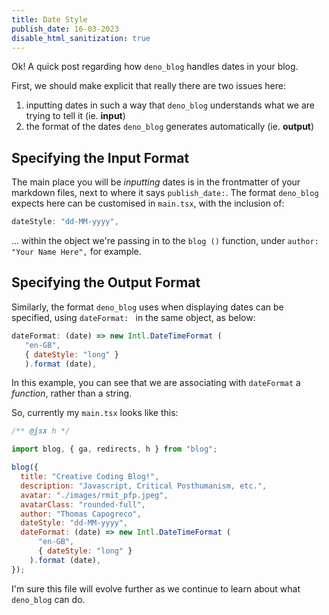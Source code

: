 ```yaml
---
title: Date Style
publish_date: 16-03-2023
disable_html_sanitization: true
---
```


Ok!  A quick post regarding how `deno_blog` handles dates in your blog.

First, we should make explicit that really there are two issues here:
1. inputting dates in such a way that `deno_blog` understands what we are trying to tell it (ie. **input**)
2. the format of the dates `deno_blog` generates automatically (ie. **output**)

## Specifying the Input Format

The main place you will be *inputting* dates is in the frontmatter of your markdown files, next to where it says `publish_date:`.  The format `deno_blog` expects here can be customised in `main.tsx`, with the inclusion of:

```javascript
dateStyle: "dd-MM-yyyy",
```

... within the object we're passing in to the `blog ()` function, under `author: "Your Name Here",` for example.

## Specifying the Output Format

Similarly, the format `deno_blog` uses when displaying dates can be specified, using `dateFormat: ` in the same object, as below:

```javascript
dateFormat: (date) => new Intl.DateTimeFormat (
   "en-GB", 
   { dateStyle: "long" }
   ).format (date),
```

In this example, you can see that we are associating with `dateFormat` a *function*, rather than a string.

So, currently my `main.tsx` looks like this:

```javascript
/** @jsx h */

import blog, { ga, redirects, h } from "blog";

blog({
  title: "Creative Coding Blog!",
  description: "Javascript, Critical Posthumanism, etc.",
  avatar: "./images/rmit_pfp.jpeg",
  avatarClass: "rounded-full",
  author: "Thomas Capogreco",
  dateStyle: "dd-MM-yyyy",
  dateFormat: (date) => new Intl.DateTimeFormat (
      "en-GB", 
      { dateStyle: "long" }
    ).format (date),
});

```

I'm sure this file will evolve further as we continue to learn about what `deno_blog` can do.